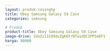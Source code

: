 ```yaml
---
layout: produk-casinghp
title: Obey Samsung Galaxy S9 Case
categories: samsung

# Produk
product-title: Obey Samsung Galaxy S9 Case
image-drive: 1UoZi11CO9dvZgK6trDfaidQCIPP5eEF1
harga: 90000
---
```

